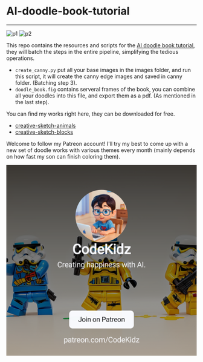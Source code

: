 # AI-doodle-book-tutorial

---

![p1](https://public-files.gumroad.com/crqoq05agita3hoy64i7bzx7l70o)
![p2](https://public-files.gumroad.com/91woqlh5zzj1rsnsnj8wda290eg8)

This repo contains the resources and scripts for the [AI doodle book tutorial](), they will batch the steps in the entire pipeline, simplifying the tedious operations.

- `create_canny.py` put all your base images in the images folder, and run this script, it will create the canny edge images and saved in canny folder. (Batching step 3).
- `doodle_book.fig` contains serveral frames of the book, you can combine all your doodles into this file, and export them as a pdf. (As mentioned in the last step).

You can find my works right here, they can be downloaded for free.

- [creative-sketch-animals](https://codekidz.gumroad.com/l/creative-sketch-animals)
- [creative-sketch-blocks](https://codekidz.gumroad.com/l/creative-sketch-blocks)

Welcome to follow my Patreon account! I'll try my best to come up with a new set of doodle works with various themes every month (mainly depends on how fast my son can finish coloring them).

<a href="https://www.patreon.com/bePatron?u=101327951" data-patreon-widget-type="become-patron-button">
  <img src="./.resource/asset-preview.png"/>
</a>
